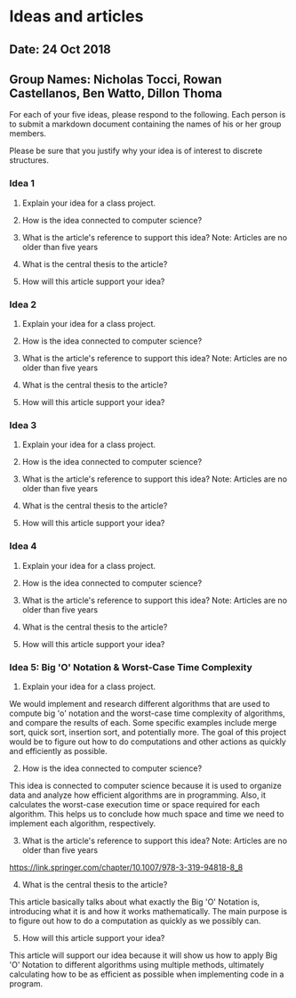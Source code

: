 # Ideas and articles


## Date: 24 Oct 2018
## Group Names: Nicholas Tocci, Rowan Castellanos, Ben Watto, Dillon Thoma




For each of your five ideas, please respond to the following. Each person is to submit a markdown document containing the names of his or her group members.

Please be sure that you justify why your idea is of interest to discrete structures.



### Idea 1
1) Explain your idea for a class project.

2) How is the idea connected to computer science?

3) What is the article's reference to support this idea? Note: Articles are no older than five years

4) What is the central thesis to the article?

5) How will this article support your idea?


### Idea 2
1) Explain your idea for a class project.

2) How is the idea connected to computer science?

3) What is the article's reference to support this idea? Note: Articles are no older than five years

4) What is the central thesis to the article?

5) How will this article support your idea?


### Idea 3
1) Explain your idea for a class project.

2) How is the idea connected to computer science?

3) What is the article's reference to support this idea? Note: Articles are no older than five years

4) What is the central thesis to the article?

5) How will this article support your idea?


### Idea 4
1) Explain your idea for a class project.

2) How is the idea connected to computer science?

3) What is the article's reference to support this idea? Note: Articles are no older than five years

4) What is the central thesis to the article?

5) How will this article support your idea?


### Idea 5: Big 'O' Notation & Worst-Case Time Complexity
1) Explain your idea for a class project.

We would implement and research different algorithms that are used to compute big 'o' notation and the worst-case time complexity of algorithms, and compare the results of each. Some specific examples include merge sort, quick sort, insertion sort, and potentially more. The goal of this project would be to figure out how to do computations and other actions as quickly and efficiently as possible.

2) How is the idea connected to computer science?

This idea is connected to computer science because it is used to organize data and analyze how efficient algorithms are in programming. Also, it calculates the worst-case execution time or space required for each algorithm. This helps us to conclude how much space and time we need to implement each algorithm, respectively.

3) What is the article's reference to support this idea? Note: Articles are no older than five years

https://link.springer.com/chapter/10.1007/978-3-319-94818-8_8

4) What is the central thesis to the article?

This article basically talks about what exactly the Big 'O' Notation is, introducing what it is and how it works mathematically. The main purpose is to figure out how to do a computation as quickly as we possibly can.

5) How will this article support your idea?

This article will support our idea because it will show us how to apply Big 'O' Notation to different algorithms using multiple methods, ultimately calculating how to be as efficient as possible when implementing code in a program.
